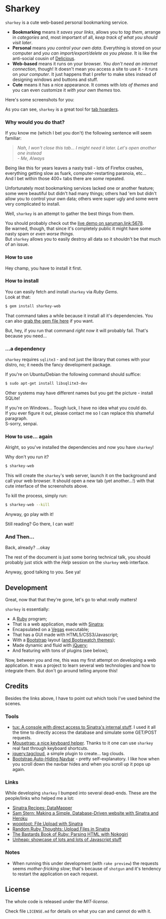 # Sharkey

`sharkey` is a cute web-based personal bookmarking service.

* **Bookmarking** means it _saves your links_, allows you to _tag them_, arrange
  in _categories_ and, most important of all, _keep track of what you should visit later_.
* **Personal** means _you control your own data_. Everything is stored on your
  computer and _you can import/export/delete as you please_. It is like the anti-social
  cousin of [Delicious][delicious].
* **Web-based** means it runs on your browser. _You don't need an internet connection_,
  though! It doesn't mean you access a site to use it - it runs on _your computer_.
  It just happens that I prefer to make sites instead of designing windows and buttons
  and stuff.
* **Cute** means it has a nice appearance. It comes with _lots of themes_ and you can
  even customize it _with your own themes_ too.

Here's some screenshots for you:

<!-- Add Screenshots -->

As you can see, `sharkey` is a great tool for [tab hoarders][hoard].

### Why would you do that?

If you know me (which I bet you don't) the following sentence will seem familiar:

<blockquote>
<em>Nah, I won't close this tab... I might need it later.
Let's open another one instead</em>
<footer>
- <cite>Me, Always</cite>
</footer>
</blockquote>

Being like this for years leaves a nasty trail - lots of Firefox crashes,
everything getting slow as fuark, computer-restarting paranoia, etc... <br />
And I bet within those 400+ tabs there are _some_ repeated.

Unfortunately most bookmarking services lacked one or another feature;
some were beautiful but didn't had many things; others had 'em but didn't
allow you to control your own data; others were super ugly and some
were very complicated to install.

Well, `sharkey` is an attempt to gather the best things from them.

You should probably check out the [live demo on saruman.link:5678](http://saruman.link:5678/). <br />
Be warned, though, that since it's completely public it might have some
nasty spam or _even worse things_. <br />
But `sharkey` allows you to easily destroy all data so it shouldn't be
that much of an issue.

### How to use

Hey champ, you have to install it first.

### How to install

You can easily fetch and install `sharkey` via _Ruby Gems_. <br />
Look at that:

```bash
$ gem install sharkey-web
```

That command takes a while because it install all it's dependencies.
You can also [grab the gem file here][gem] if you want.

But, hey, if you run that command _right now_ it will probably fail.
That's because you need...

### ...a dependency

`sharkey` requires `sqlite3` - and not just the library that comes with
your distro, no; it needs the fancy development package.

If you're on Ubuntu/Debian the following command should suffice:

```bash
$ sudo apt-get install libsqlite3-dev
```

Other systems may have different names but you get the
picture - install SQLite!

If you're on Windows... Tough luck, I have no idea what you could do. <br />
If you ever figure it out, please contact me so I can replace this
shameful paragraph. <br />
S-sorry, senpai.

### How to use... again

Alright, so you've installed the dependencies and now you have `sharkey`!

Why don't you run it?

```bash
$ sharkey-web
```

This will create the `sharkey`'s web server, launch it on the background
and call your web browser. It should open a new tab (yet another...!) with
that cute interface of the screenshots above.

To kill the process, simply run:

```bash
$ sharkey-web --kill
```

Anyway, go play with it!

Still reading? Go there, I can wait!

### And Then...

Back, already? ...okay

The rest of the document is just some boring technical talk, you should
probably just stick with the _Help_ session on the `sharkey` web interface.

Anyway, good talking to you. See ya!

## Development

Great, now that that they're gone, let's go to what _really_ matters!

`sharkey` is essentially:

* A [Ruby][ruby] program;
* That is a web application, made with [Sinatra][sinatra];
* Encapsulated on a [Vegas][vegas] executable;
* That has a GUI made with HTML5/CSS3/Javascript;
* With a [Bootstrap][bootstrap] layout ([and Bootswatch themes][bootswatch]);
* Made dynamic and fluid with [jQuery][jquery];
* And featuring with tons of plugins (see below);

Now, between you and me, this was my first attempt on developing a web
application. It was a project to learn several web technologies and how to
integrate them. But don't go around telling anyone this!

## Credits

Besides the links above, I have to point out which tools I've used
behind the scenes.

### Tools

* [tux: A console with direct access to Sinatra's internal stuff](https://github.com/cldwalker/tux). I used it all the time to directly access the database and simulate some GET/POST requests.
* [Mousetrap: a nice keyboard helper](http://craig.is/killing/mice). Thanks to it one can use `sharkey` real fast through keyboard shortcuts.
* [jquery.tagcloud](https://github.com/addywaddy/jquery.tagcloud.js), a simple plugin to create... tag clouds.
* [Bootstrap Auto-Hiding Navbar](https://github.com/istvan-ujjmeszaros/bootstrap-autohidingnavbar) - pretty self-explanatory. I like how when you scroll down the navbar hides and when you scroll up it pops up again.

### Links

While developing `sharkey` I bumped into several dead-ends.
These are the people/links who helped me a lot:

* [Sinatra Recipes: DataMapper](http://recipes.sinatrarb.com/p/models/data_mapper?#article)
* [Sam Stern: Making a Simple, Database-Driven website with Sinatra and Heroku](http://samuelstern.wordpress.com/2012/11/28/making-a-simple-database-driven-website-with-sinatra-and-heroku/)
* [wooptoot: File Upload with Sinatra](http://www.wooptoot.com/file-upload-with-sinatra)
* [Random Ruby Thoughts: Upload Files in Sinatra](http://alfuken.tumblr.com/post/874428235/upload-and-download-files-in-sinatra)
* [The Bastards Book of Ruby: Parsing HTML with Nokogiri](http://ruby.bastardsbook.com/chapters/html-parsing/)
* [Unheap: showcase of lots and lots of Javascript stuff](http://www.unheap.com/)

### Notes

* When running this under development (with `rake preview`) the requests
  seems _mother-fricking slow_; that's because of `shotgun` and it's tendency
  to restart the application on each request.

## License

The whole code is released under the *MIT-license*.

Check file `LICENSE.md` for details on what you can and
cannot do with it.

[delicious]:  https://delicious.com/
[hoard]:      http://www.urbandictionary.com/define.php?term=Tab-Hoarder
[gem]:        http://link
[sinatra]:    http://
[ruby]:       https://www.ruby-lang.org/
[vegas]:      http://code.quirkey.com/vegas/
[bootstrap]:  http://getbootstrap.com/
[bootswatch]: http://bootswatch.com/
[jquery]:     http://jquery.com/

